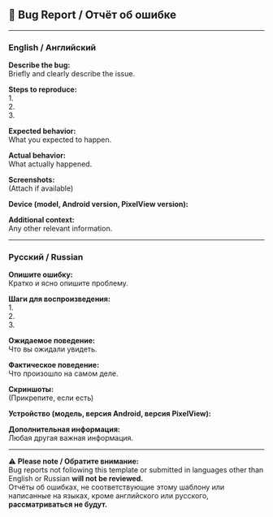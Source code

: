 ## 🐞 Bug Report / Отчёт об ошибке

---

### English / Английский

**Describe the bug:**  
Briefly and clearly describe the issue.

**Steps to reproduce:**  
1.  
2.  
3.  

**Expected behavior:**  
What you expected to happen.

**Actual behavior:**  
What actually happened.

**Screenshots:**  
(Attach if available)

**Device (model, Android version, PixelView version):**  

**Additional context:**  
Any other relevant information.

---

### Русский / Russian

**Опишите ошибку:**  
Кратко и ясно опишите проблему.

**Шаги для воспроизведения:**  
1.  
2.  
3.  

**Ожидаемое поведение:**  
Что вы ожидали увидеть.

**Фактическое поведение:**  
Что произошло на самом деле.

**Скриншоты:**  
(Прикрепите, если есть)

**Устройство (модель, версия Android, версия PixelView):**  

**Дополнительная информация:**  
Любая другая важная информация.

---

⚠️ **Please note / Обратите внимание:**  
Bug reports not following this template or submitted in languages other than English or Russian **will not be reviewed.**  
Отчёты об ошибках, не соответствующие этому шаблону или написанные на языках, кроме английского или русского, **рассматриваться не будут.**
